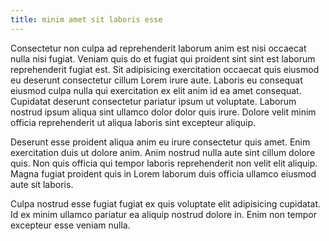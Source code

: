 ```yaml
---
title: minim amet sit laboris esse
---
```


Consectetur non culpa ad reprehenderit laborum anim est nisi occaecat nulla nisi fugiat. Veniam quis do et fugiat qui proident sint sint est laborum reprehenderit fugiat est. Sit adipisicing exercitation occaecat quis eiusmod eu deserunt consectetur cillum Lorem irure aute. Laboris eu consequat eiusmod culpa nulla qui exercitation ex elit anim id ea amet consequat. Cupidatat deserunt consectetur pariatur ipsum ut voluptate. Laborum nostrud ipsum aliqua sint ullamco dolor dolor quis irure. Dolore velit minim officia reprehenderit ut aliqua laboris sint excepteur aliquip.

Deserunt esse proident aliqua anim eu irure consectetur quis amet. Enim exercitation duis ut dolore anim. Anim nostrud nulla aute sint cillum dolore quis. Non quis officia qui tempor laboris reprehenderit non velit elit aliquip. Magna fugiat proident quis in Lorem laborum duis officia ullamco eiusmod aute sit laboris.

Culpa nostrud esse fugiat fugiat ex quis voluptate elit adipisicing cupidatat. Id ex minim ullamco pariatur ea aliquip nostrud dolore in. Enim non tempor excepteur esse veniam nulla.